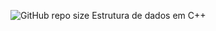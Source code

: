 ![GitHub repo size](https://img.shields.io/github/repo-size/PsicoJazz/C)
Estrutura de dados em C++

